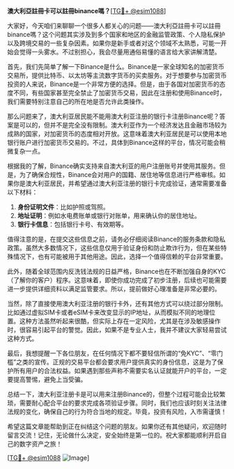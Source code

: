 **澳大利亞註冊卡可以註冊binance嗎？**[[TG💪+ @esim1088](https://t.me/s/esim1088)]

大家好，今天咱们来聊聊一个很多人都关心的问题——澳大利亞註冊卡可以註冊binance嗎？这个问题其实涉及到多个国家和地区的金融监管政策、个人隐私保护以及跨境交易的一些复杂因素。如果你是新手或者对这个领域不太熟悉，可能一开始会觉得一头雾水。不过别担心，我会尽量用通俗易懂的语言给大家讲解清楚。

首先，我们先简单了解一下Binance是什么。Binance是一家全球知名的加密货币交易所，提供比特币、以太坊等主流数字货币的买卖服务。对于想要参与加密货币投资的人来说，Binance是一个非常方便的选择。但是，由于各国对加密货币的态度不同，有些国家甚至完全禁止了加密货币交易，因此在注册和使用Binance时，我们需要特别注意自己的所在地是否允许此类操作。

那么问题来了，澳大利亚居民能不能用澳大利亚注册的银行卡注册Binance呢？答案是可以的，但并不是完全没有限制。澳大利亚作为一个经济发达且金融市场较为成熟的国家，对加密货币的态度相对开放。这意味着澳大利亚居民是可以使用本地银行账户进行加密货币交易的。不过，具体到Binance这样的平台，情况可能会稍微复杂一点。

根据我的了解，Binance确实支持来自澳大利亚的用户注册账号并使用其服务。但是，为了确保合规性，Binance会对用户的国籍、居住地等信息进行严格审核。如果你是澳大利亚居民，并希望通过澳大利亚注册的银行卡完成验证，通常需要准备以下材料：

1. **身份证明文件**：比如护照或驾照。
2. **地址证明**：例如水电费账单或银行对账单，用来确认你的居住地址。
3. **银行卡信息**：包括银行卡号、有效期等。

值得注意的是，在提交这些信息之前，请务必仔细阅读Binance的服务条款和隐私政策。虽然大多数情况下，这些信息仅用于验证身份和防止欺诈行为，但在某些特殊情况下，也有可能被用于其他用途。因此，选择一个值得信赖的平台非常重要。

此外，随着全球范围内反洗钱法规的日益严格，Binance也在不断加强自身的KYC（了解你的客户）程序。这意味着，即使你成功完成了初步注册，后续也可能需要进一步提供详细资料以满足监管要求。所以，提前做好心理准备是非常必要的。

当然，除了直接使用澳大利亚注册的银行卡外，还有其他方式可以绕过部分限制。比如通过虚拟SIM卡或者eSIM卡来改变显示的IP地址，从而模拟不同的地理位置。这种方法虽然听起来很酷，但实际上存在一定风险，尤其是在涉及敏感操作时，很容易引起平台的警觉。因此，如果不是专业人士，我并不建议大家轻易尝试这种方式。

最后，我想提醒一下各位朋友，在任何情况下都不要轻信所谓的“免KYC”、“零门槛”之类的宣传。正规的交易平台都会要求用户提供真实的身份信息，这是为了保护所有用户的合法权益。如果遇到那些声称不需要实名认证就能开户的平台，一定要提高警惕，避免上当受骗。

总结一下，澳大利亚注册卡是可以用来注册Binance的，但整个过程可能会比较繁琐，需要耐心配合平台的要求完成各项验证步骤。同时，我们也应该时刻关注法律法规的变化，确保自己的行为符合当地的规定。毕竟，投资有风险，入市需谨慎！

希望这篇文章能帮助到正在纠结这个问题的朋友。如果你还有其他疑问，欢迎随时留言交流！记住，无论做什么决定，安全始终是第一位的。祝大家都能顺利开启自己的数字资产之旅！

[[TG💪+ @esim1088](https://t.me/s/esim1088) ![Image](https://i.postimg.cc/4NQfJmqS/Snipaste-2025-05-13-00-14-12.png)]